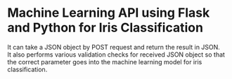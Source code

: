 # Machine Learning API using Flask and Python for Iris Classification  
It can take a JSON object by POST request and return the result in JSON.  
It also performs various validation checks for received JSON object so that the correct parameter goes into the machine learning model for iris classification.


